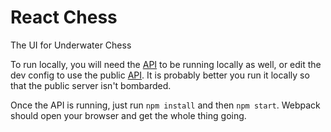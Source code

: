 # React Chess
The UI for Underwater Chess

To run locally, you will need the [API](https://github.com/ncksllvn/chess-api) to be running locally as well, or edit the dev config
to use the public [API](http://api.underwaterchess.com). It is probably better you run it locally so that the public server
isn't bombarded.

Once the API is running, just run `npm install` and then `npm start`. Webpack should open your browser and get the whole thing going.